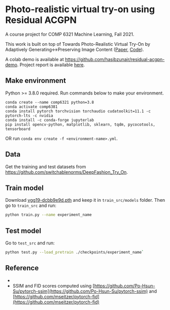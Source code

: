 # Photo-realistic virtual try-on using Residual ACGPN

A course project for COMP 6321 Machine Learning, Fall 2021.

This work is built on top of Towards Photo-Realistic Virtual Try-On by Adaptively
Generating↔Preserving Image Content ([Paper](https://arxiv.org/pdf/2003.05863.pdf), [Code](https://github.com/switchablenorms/DeepFashion_Try_On)).

A colab demo is available at https://github.com/hasibzunair/residual-acgpn-demo. Project report is available [here](WILL_BE_ADDED).

## Make environment
Python >= 3.8.0 required. Run commands below to make your environment.
```
conda create --name comp6321 python=3.8
conda activate comp6381
conda install pytorch torchvision torchaudio cudatoolkit=11.1 -c pytorch-lts -c nvidia
conda install -c conda-forge jupyterlab
pip install opencv-python, matplotlib, sklearn, tqdm, pycocotools, tensorboard
```
OR run `conda env create -f <environment-name>.yml`.

## Data
    
Get the training and test datasets from https://github.com/switchablenorms/DeepFashion_Try_On.
    
## Train model

Download [vgg19-dcbb9e9d.pth](https://github.com/hasibzunair/residual-acgpn/releases/download/tag/v0.1/vgg19-dcbb9e9d.pth) and keep it in `train_src/models` folder. Then go to `train_src` and run:

```sh
python train.py --name experiment_name
```
    
## Test model
Go to `test_src` and run:
```sh
python test.py --load_pretrain ./checkpoints/experiment_name`
```

## Reference
* 
* SSIM and FID scores computed using [https://github.com/Po-Hsun-Su/pytorch-ssim](https://github.com/Po-Hsun-Su/pytorch-ssim) and [https://github.com/mseitzer/pytorch-fid](https://github.com/mseitzer/pytorch-fid)
